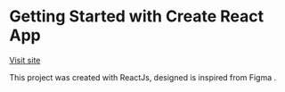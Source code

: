 # Getting Started with Create React App

<a href="https://monicabirsan.github.io/restaurant-js-app/">Visit site</a>

This project was created with ReactJs, designed is inspired from Figma .


